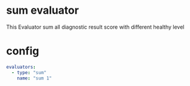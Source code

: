 # sum evaluator
This Evaluator sum all diagnostic result score with different healthy level
# config
```yaml
evaluators:
  - type: "sum"
    name: "sum 1"
```